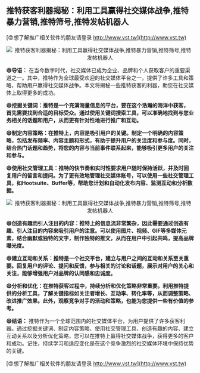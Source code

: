 ## **推特获客利器揭秘：利用工具赢得社交媒体战争,推特暴力营销,推特筛号,推特发帖机器人**

[😍想了解推广相关软件的朋友请登录 http://www.vst.tw](http://www.vst.tw)

 <center><img src="https://vst.tw/MP4/tuiguang/png/7.png" alt="推特获客利器揭秘：利用工具赢得社交媒体战争,推特暴力营销,推特筛号,推特发帖机器人"></center>

**😄导语：**
在当今数字时代，社交媒体已成为企业、品牌和个人获取客户的重要渠道之一。其中，推特作为全球最受欢迎的社交媒体平台之一，提供了许多工具和策略，帮助用户赢得社交媒体战争。本文将揭秘一些推特获客的利器，助您在社交媒体上取得更多的成功。

**😄挖掘关键词：推特是一个充满海量信息的平台，要在这个浩瀚的海洋中获客，首先需要找到合适的目标受众。通过使用关键词搜索工具，可以准确地找到与您业务相关的话题和用户，从而更有针对性地进行推广和互动。**

**😄制定内容策略：在推特上，内容是吸引用户的关键。制定一个明确的内容策略，包括发布频率、内容主题和形式，有助于提升用户的关注度和参与度。同时，结合热门话题和趋势，将您的内容与当前事件联系起来，能够吸引更多用户的关注和参与。**

**😄使用社交管理工具：推特的快节奏和实时性要求用户随时保持活跃，并及时回复用户的留言和提问。为了更有效地管理社交媒体账号，可以使用一些社交管理工具，如Hootsuite、Buffer等，帮助您计划和自动化发布内容、监测互动和分析数据。**

 <center><img src="https://vst.tw/MP4/tuiguang/png/3.png" alt="推特获客利器揭秘：利用工具赢得社交媒体战争,推特暴力营销,推特筛号,推特发帖机器人"></center>

**😄创造有趣而引人注目的内容：推特上的信息流非常繁杂，因此需要通过创造有趣、引人注目的内容来吸引用户的注意。可以使用图片、视频、GIF等多媒体元素，结合幽默或独特的文字，制作独特的推文，从而在用户中引起共鸣，提高品牌曝光度。**

**😄建立互动和关系：推特是一个社交平台，建立与用户之间的互动和关系至关重要。回复用户的评论、提问和反馈，参与相关的讨论和话题，展示对用户的关心和关注，能够增强用户对品牌的认同感和忠诚度。**

**😄分析和优化：在推特获客过程中，持续分析和优化策略非常重要。利用推特提供的分析工具，了解关键指标如关注者增长、互动率、转化率等，从而调整策略、改进推广效果。此外，观察竞争对手的活动和策略，也能为您提供一些有价值的参考。**

**😄结语：**
推特作为一个全球范围内的社交媒体平台，为用户提供了许多获客利器。通过挖掘关键词、制定内容策略、使用社交管理工具、创造有趣的内容、建立互动关系以及分析优化策略，您可以在推特上赢得社交媒体战争，获得更多的客户和成功。记住，持续学习和适应变化是在这个竞争激烈的社交媒体环境中保持优势的关键。

[😍想了解推广相关软件的朋友请登录 http://www.vst.tw](http://www.vst.tw)



